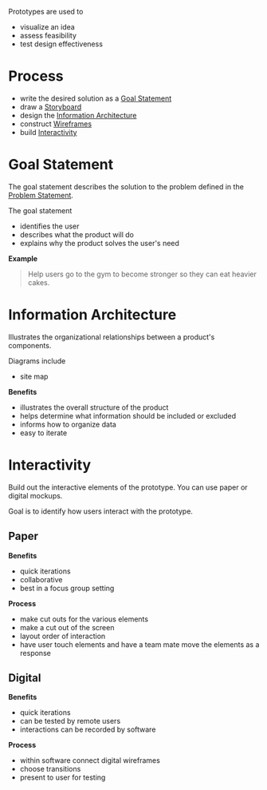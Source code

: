 Prototypes are used to

- visualize an idea
- assess feasibility
- test design effectiveness

# Process

- write the desired solution as a [Goal Statement](#Goal%20Statement)
- draw a [Storyboard](Tooling/Storyboard.md)
- design the [Information Architecture](#Information%20Architecture)
- construct [Wireframes](Tooling/Wireframes.md)
- build [Interactivity](#Interactivity)

# Goal Statement

The goal statement describes the solution to the problem defined in the [Problem Statement](Design%20Thinking/2-Define.md#Problem%20Statement).

The goal statement

- identifies the user
- describes what the product will do
- explains why the product solves the user's need

**Example**

> Help users go to the gym to become stronger so they can eat heavier cakes.


# Information Architecture

Illustrates the organizational relationships between a product's components.

Diagrams include

- site map

**Benefits**

- illustrates the overall structure of the product
- helps determine what information should be included or excluded
- informs how to organize data
- easy to iterate

# Interactivity

Build out the interactive elements of the prototype. You can use paper or digital mockups.

Goal is to identify how users interact with the prototype.

## Paper

**Benefits**

- quick iterations
- collaborative
- best in a focus group setting

**Process**

- make cut outs for the various elements
- make a cut out of the screen
- layout order of interaction
- have user touch elements and have a team mate move the elements as a response

## Digital

**Benefits**

- quick iterations
- can be tested by remote users
- interactions can be recorded by software

**Process**

- within software connect digital wireframes
- choose transitions
- present to user for testing
